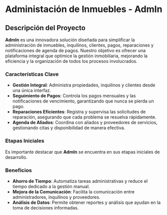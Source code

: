 # Administación de Inmuebles - AdmIn

## Descripción del Proyecto

**AdmIn** es una innovadora solución diseñada para simplificar la administración de inmuebles, inquilinos, clientes, pagos, reparaciones y notificaciones de agenda de pagos. Nuestro objetivo es ofrecer una plataforma integral que optimice la gestión inmobiliaria, mejorando la eficiencia y la organización de todos los procesos involucrados.

### Características Clave

- **Gestión Integral**: Administra propiedades, inquilinos y clientes desde una única interfaz.
- **Seguimiento de Pagos**: Controla los pagos mensuales y las notificaciones de vencimiento, garantizando que nunca se pierda un pago.
- **Reparaciones Eficientes**: Registra y supervisa las solicitudes de reparación, asegurando que cada problema se resuelva rápidamente.
- **Agenda de Aliados**: Coordina con aliados y proveedores de servicios, gestionando citas y disponibilidad de manera efectiva.

### Etapas Iniciales

Es importante destacar que **AdmIn** se encuentra en sus etapas iniciales de desarrollo. 

### Beneficios

- **Ahorro de Tiempo**: Automatiza tareas administrativas y reduce el tiempo dedicado a la gestión manual.
- **Mejora de la Comunicación**: Facilita la comunicación entre administradores, inquilinos y proveedores.
- **Análisis de Datos**: Permite obtener reportes y análisis que ayudan en la toma de decisiones informadas.

